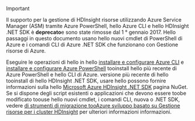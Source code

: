 > [!IMPORTANT]
> Il supporto per la gestione di HDInsight risorse utilizzando Azure Service Manager (ASM) tramite Azure PowerShell, hello Azure CLI e hello HDInsight .NET SDK è **deprecato**e sono state rimosse dal 1 ° gennaio 2017. Hello passaggi in questo documento usano hello nuovi cmdlet di PowerShell di Azure e i comandi CLI di Azure .NET SDK che funzionano con Gestione risorse di Azure.
> 
> Eseguire le operazioni di hello in hello [installare e configurare Azure CLI](../articles/cli-install-nodejs.md) e [installare e configurare Azure PowerShell](/powershell/azureps-cmdlets-docs) tooinstall hello più recente di Azure PowerShell e hello CLI di Azure. versione più recente di hello tooinstall di hello HDInsight .NET SDK, usare hello possono fornire informazioni sulla hello [Microsoft Azure HDInsight .NET SDK](https://www.nuget.org/packages/Microsoft.WindowsAzure.Management.HDInsight/) pagina NuGet. Se si dispone degli script esistenti o applicazioni che devono essere toobe modificato toouse hello nuovi cmdlet, i comandi CLI, nuova o .NET SDK, vedere [di strumenti di migrazione tooAzure sviluppo basato su Gestione risorse per i cluster HDInsight](../articles/hdinsight/hdinsight-hadoop-development-using-azure-resource-manager.md) per ulteriori informazioni informazioni.
> 
> 

